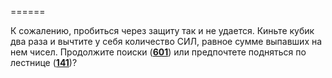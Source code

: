 ======

К сожалению, пробиться через защиту так и не удается. Киньте кубик два раза и вычтите у себя количество СИЛ, равное сумме выпавших на нем чисел. Продолжите поиски ([**601**](#n_601)) или предпочтете подняться по лестнице ([**141**](#n_141))?

